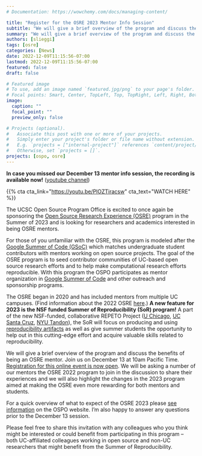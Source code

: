 ```yaml
---
# Documentation: https://wowchemy.com/docs/managing-content/

title: "Register for the OSRE 2023 Mentor Info Session"
subtitle: "We will give a brief overview of the program and discuss the benefits of being an OSRE mentor. Join us on December 13 at 10am Pacific Time."
summary: "We will give a brief overview of the program and discuss the benefits of being an OSRE mentor. Join us on December 13 at 10am Pacific Time. Registration is now open. We will be asking a number of our mentors the OSRE 2022 program to join in the discussion to share their experiences and we will also highlight the changes in the 2023 program aimed at making the OSRE even more rewarding for both mentors and students."
authors: [slieggi]
tags: [osre]
categories: [News]
date: 2022-12-09T11:15:56-07:00
lastmod: 2022-12-09T11:15:56-07:00
featured: false
draft: false

# Featured image
# To use, add an image named `featured.jpg/png` to your page's folder.
# Focal points: Smart, Center, TopLeft, Top, TopRight, Left, Right, BottomLeft, Bottom, BottomRight.
image:
  caption: ""
  focal_point: ""
  preview_only: false

# Projects (optional).
#   Associate this post with one or more of your projects.
#   Simply enter your project's folder or file name without extension.
#   E.g. `projects = ["internal-project"]` references `content/project/deep-learning/index.md`.
#   Otherwise, set `projects = []`.
projects: [ospo, osre]
---
```


**In case you missed our December 13 mentor info session, the recording is available now!** ([youtube channel](https://www.youtube.com/playlist?list=PLgEgostMUSe0uH-iqE3kUbsb-W_LRZaLv))

{{% cta cta_link="https://youtu.be/PlOZTiracsw" cta_text="WATCH HERE" %}}

The UCSC Open Source Program Office is excited to once again be sponsoring the [Open Source Research Experience (OSRE)](https://ospo.ucsc.edu/osre23/) program in the Summer of 2023 and is looking for researchers and academics interested in being OSRE mentors.
 
For those of you unfamiliar with the OSRE, this program is modeled after the [Google Summer of Code (GSoC)](https://summerofcode.withgoogle.com/)  which matches undergraduate student contributors with mentors working on open source projects. The goal of the OSRE program is to seed contributor communities of UC-based open source research efforts and to help make computational research efforts reproducible. With this program the OSPO participates as mentor organization in [Google Summer of Code](https://summerofcode.withgoogle.com/) and other outreach and sponsorship programs.
 
The OSRE began in 2020 and has included mentors from multiple UC campuses. (Find information about the 2022 OSRE [here](https://cross.ucsc.edu/2022-osre/index.html).)  **A new feature for 2023 is the NSF funded Summer of Reproducibility (SoR) program!** A part of the new NSF-funded, collaborative REPETO Project ([U Chicago](https://www.nsf.gov/awardsearch/showAward?AWD_ID=2226406), [UC Santa Cruz](https://www.nsf.gov/awardsearch/showAward?AWD_ID=2226407), [NYU Tandon](https://www.nsf.gov/awardsearch/showAward?AWD_ID=2226408)), the SoR will focus on producing and using [reproducibility artifacts](https://www.acm.org/publications/policies/artifact-review-and-badging-current) as well as give summer students the opportunity to help out in this cutting-edge effort and acquire valuable skills related to reproducibility.
 
We will give a brief overview of the program and discuss the benefits of being an OSRE mentor. Join us on December 13 at 10am Pacific Time. [Registration for this online event is now open](https://forms.gle/gtR1tP6dFmEZ7VQZ6). We will be asking a number of our mentors the OSRE 2022 program to join in the discussion to share their experiences and we will also highlight the changes in the 2023 program aimed at making the OSRE even more rewarding for both mentors and students.
 
For a quick overview of what to expect of the OSRE 2023 please [see information](https://ospo.ucsc.edu/osre23/) on the OSPO website. I’m also happy to answer any questions prior to the December 13 session.
 
Please feel free to share this invitation with any colleagues who you think might be interested or could benefit from participating in this program – both UC-affiliated colleagues working in open source and non-UC researchers that might benefit from the Summer of Reproducibility.
